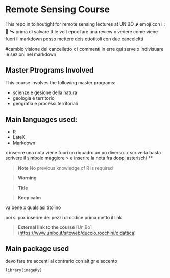 # Remote Sensing Course

This repo in toìhoutìght for remote sensing lectures at UNIBO 🌶️ 
emoji con i : 
📡 🛰️ 
prima di salvare tt le volt epox fare una review x vedere come viene fuori il markdown
posso mettere deis ottotitoli con due canceleltti



#cambio visione del cancelletto x i commenti in erre
qui serve x indivisuare le sezioni nel markdown

## Master Ptrograms Involved

This course involves the following master programs:

+ scienze e gesione della natura
+ geologia e territorio
+ geografia e processi territoriali

## Main languages used:

+ R
+ LateX
+ Markdown

x inserire una nota viene fuori un riquadro un po diverso. 
x scriverla basta scrivere il simbolo maggiore > e inserire la nota fra doppi asterischi **

> **Note**
 No previous knowledge of R is required

> **Warning**

> **Title**

>**Keep calm**

va bene x qualsiasi titolino

poi si pox inserire dei pezzi di codice
prima metto il link

> **External link to the course**
[UniBo] (https://www.unibo.it/sitoweb/duccio.rocchini/didattica)

## Main package used
devo fare tre accenti al contrario con alt gr e accento 

```{r}
library(imageRy)
```
















